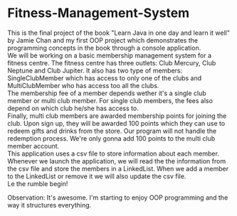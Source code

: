 # Fitness-Management-System
  This is the final project of the book "Learn Java in one day and learn it well" by Jamie Chan and my first OOP project which demonstrates the programming concepts in the book through a console application. </br>
   We will be working on a basic membership management system for a fitness centre. The fitness centre has three outlets: Club Mercury, Club Neptune and Club Jupiter. It also has two type of members: SingleClubMember which has access to only one of the clubs and MultiClubMember who has access too all the clubs.</br>
  The membership fee of a member depends wether it's a single club member or multi club member. For single club members, the fees also depend on which club he/she has access to.</br>
  Finally, multi club members are awarded membership points for joining the club. Upon sign up, they will be awarded 100 points which they can use to redeem gifts and drinks from the store. Our program will not handle the redemption process. We're only gonna add 100 points to the multi club member account.</br>
  This application uses a csv file to store information about each member. Whenever we launch the application, we will read the the information from the csv file and store the members in a LinkedList. When we add a member to the LinkedList or remove it we will also update the csv file.</br>
  Le the rumble begin! 

Observation: It's awesome. I'm starting to enjoy OOP programming and the way it structures everything.
